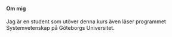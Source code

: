 #### Om mig

Jag är en student som utöver denna kurs även läser programmet Systemvetenskap på Göteborgs Universitet.
